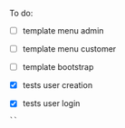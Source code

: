 To do:

- [ ] template menu admin
- [ ] template menu customer
- [ ] template bootstrap

- [x] tests user creation
- [x] tests user login

 
~~~~ 
``
